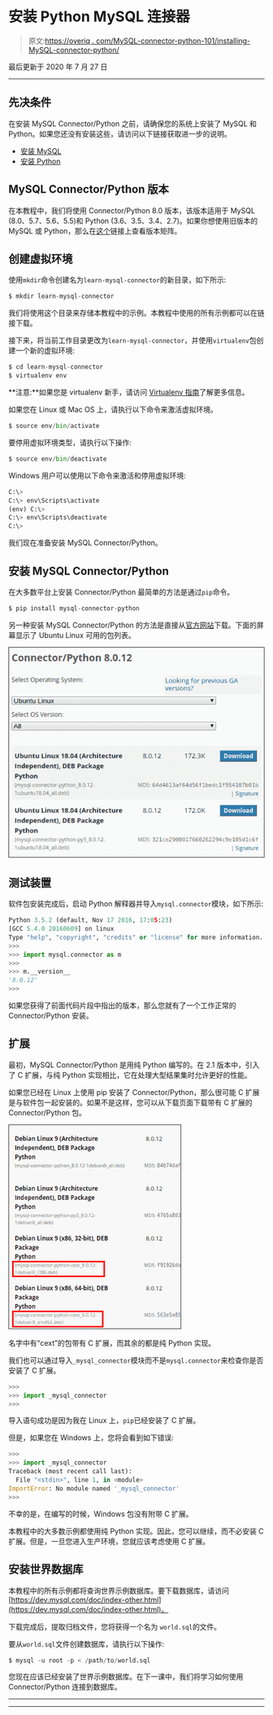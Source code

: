 # 安装 Python MySQL 连接器

> 原文:[https://overiq . com/MySQL-connector-python-101/installing-MySQL-connector-python/](https://overiq.com/mysql-connector-python-101/installing-mysql-connector-python/)

最后更新于 2020 年 7 月 27 日

* * *

## 先决条件

在安装 MySQL Connector/Python 之前，请确保您的系统上安装了 MySQL 和 Python。如果您还没有安装这些，请访问以下链接获取进一步的说明。

*   [安装 MySQL](/installing-mysql-windows-linux-and-mac/)
*   [安装 Python](/python-101/installing-python/)

## MySQL Connector/Python 版本

在本教程中，我们将使用 Connector/Python 8.0 版本，该版本适用于 MySQL (8.0、5.7、5.6、5.5)和 Python (3.6、3.5、3.4、2.7)。如果你想使用旧版本的 MySQL 或 Python，那么在[这个](https://dev.mysql.com/doc/connector-python/en/connector-python-versions.html)链接上查看版本矩阵。

## 创建虚拟环境

使用`mkdir`命令创建名为`learn-mysql-connector`的新目录，如下所示:

```py
$ mkdir learn-mysql-connector

```

我们将使用这个目录来存储本教程中的示例。本教程中使用的所有示例都可以在链接下载。

接下来，将当前工作目录更改为`learn-mysql-connector`，并使用`virtualenv`包创建一个新的虚拟环境:

```py
$ cd learn-mysql-connector
$ virtualenv env

```

**注意:**如果您是 virtualenv 新手，请访问 [Virtualenv 指南](https://thepythonguru.com/python-virtualenv-guide/)了解更多信息。

如果您在 Linux 或 Mac OS 上，请执行以下命令来激活虚拟环境。

```py
$ source env/bin/activate

```

要停用虚拟环境类型，请执行以下操作:

```py
$ source env/bin/deactivate

```

Windows 用户可以使用以下命令来激活和停用虚拟环境:

```py
C:\>
C:\> env\Scripts\activate
(env) C:\>
C:\> env\Scripts\deactivate
C:\>

```

我们现在准备安装 MySQL Connector/Python。

## 安装 MySQL Connector/Python

在大多数平台上安装 Connector/Python 最简单的方法是通过`pip`命令。

```py
$ pip install mysql-connector-python
```

另一种安装 MySQL Connector/Python 的方法是直接从[官方网站](https://dev.mysql.com/downloads/connector/python/)下载。下面的屏幕显示了 Ubuntu Linux 可用的包列表。

![](img/65f2c1da940826ab63b2237e60f4ed69.png)

## 测试装置

软件包安装完成后，启动 Python 解释器并导入`mysql.connector`模块，如下所示:

```py
Python 3.5.2 (default, Nov 17 2016, 17:05:23) 
[GCC 5.4.0 20160609] on linux
Type "help", "copyright", "credits" or "license" for more information.
>>> 
>>> import mysql.connector as m
>>> 
>>> m.__version__
'8.0.12'
>>>

```

如果您获得了前面代码片段中指出的版本，那么您就有了一个工作正常的 Connector/Python 安装。

## 扩展

最初，MySQL Connector/Python 是用纯 Python 编写的。在 2.1 版本中，引入了 C 扩展，与纯 Python 实现相比，它在处理大型结果集时允许更好的性能。

如果您已经在 Linux 上使用 pip 安装了 Connector/Python，那么很可能 C 扩展是与软件包一起安装的。如果不是这样，您可以从下载页面下载带有 C 扩展的 Connector/Python 包。

![](img/e62e4441a5c9a50720ab2e6b9fdde2cf.png)

名字中有“cext”的包带有 C 扩展，而其余的都是纯 Python 实现。

我们也可以通过导入`_mysql_connector`模块而不是`mysql.connector`来检查你是否安装了 C 扩展。

```py
>>> 
>>> import _mysql_connector
>>>

```

导入语句成功是因为我在 Linux 上，`pip`已经安装了 C 扩展。

但是，如果您在 Windows 上，您将会看到如下错误:

```py
>>>
>>> import _mysql_connector
Traceback (most recent call last):
  File "<stdin>", line 1, in <module>
ImportError: No module named '_mysql_connector'
>>>

```

不幸的是，在编写的时候，Windows 包没有附带 C 扩展。

本教程中的大多数示例都使用纯 Python 实现。因此，您可以继续，而不必安装 C 扩展。但是，一旦您进入生产环境，您就应该考虑使用 C 扩展。

## 安装世界数据库

本教程中的所有示例都将查询世界示例数据库。要下载数据库，请访问[https://dev.mysql.com/doc/index-other.html](https://dev.mysql.com/doc/index-other.html)。

下载完成后，提取归档文件，您将获得一个名为
`world.sql`的文件。

要从`world.sql`文件创建数据库，请执行以下操作:

```py
$ mysql -u root -p < /path/to/world.sql

```

您现在应该已经安装了世界示例数据库。在下一课中，我们将学习如何使用 Connector/Python 连接到数据库。

* * *

* * *
